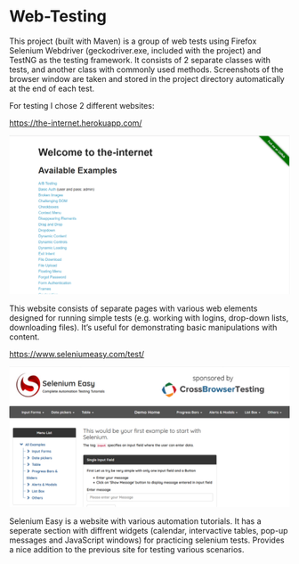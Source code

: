 # Web-Testing
This project (built with Maven) is a group of web tests using Firefox Selenium Webdriver (geckodriver.exe, included with the project) and TestNG as the testing framework. It consists of 2 separate classes with tests, and another class with commonly used methods. Screenshots of the browser window are taken and stored in the project directory automatically at the end of each test.  

For testing I chose 2 different websites:

https://the-internet.herokuapp.com/

![alt text](https://github.com/nikmazur/Web-Testing/blob/master/bin/theinternet.png "Dave Haeffner’s Practice Site")

This website consists of separate pages with various web elements designed for running simple tests (e.g. working with logins, drop-down lists, downloading files). It’s useful for demonstrating basic manipulations with content.

https://www.seleniumeasy.com/test/

![alt text](https://github.com/nikmazur/Web-Testing/blob/master/bin/seleasy.png "Selenium Easy")

Selenium Easy is a website with various automation tutorials. It has a seperate section with diffrent widgets (calendar, intervactive tables, pop-up messages and JavaScript windows) for practicing selenium tests. Provides a nice addition to the previous site for testing various scenarios. 
